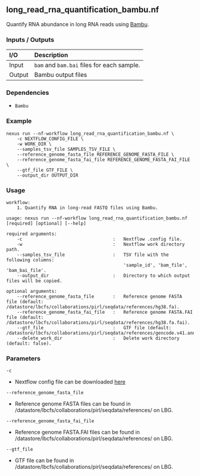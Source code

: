 ## long_read_rna_quantification_bambu.nf

Quantify RNA abundance in long RNA reads using [Bambu](https://github.com/GoekeLab/bambu).

### Inputs / Outputs

| I/O    | Description                                |
|:-------|:-------------------------------------------|
| Input  | `bam` and `bam.bai` files for each sample. | 
| Output | Bambu output files                         |

### Dependencies

* `Bambu`

### Example

```
nexus run --nf-workflow long_read_rna_quantification_bambu.nf \
    -c NEXTFLOW_CONFIG_FILE \
    -w WORK_DIR \
    --samples_tsv_file SAMPLES_TSV_FILE \
    --reference_genome_fasta_file REFERENCE_GENOME_FASTA_FILE \
    --reference_genome_fasta_fai_file REFERENCE_GENOME_FASTA_FAI_FILE \
    --gtf_file GTF_FILE \
    --output_dir OUTPUT_DIR
```

### Usage

```
workflow:
    1. Quantify RNA in long-read FASTQ files using Bambu.

usage: nexus run --nf-workflow long_read_rna_quantification_bambu.nf [required] [optional] [--help]

required arguments:
    -c                                  :   Nextflow .config file.
    -w                                  :   Nextflow work directory path.
    --samples_tsv_file                  :   TSV file with the following columns:
                                            'sample_id', 'bam_file', 'bam_bai_file'.
    --output_dir                        :   Directory to which output files will be copied.

optional arguments:
    --reference_genome_fasta_file       :   Reference genome FASTA file (default: /datastore/lbcfs/collaborations/pirl/seqdata/references/hg38.fa).
    --reference_genome_fasta_fai_file   :   Reference genome FASTA.FAI file (default: /datastore/lbcfs/collaborations/pirl/seqdata/references/hg38.fa.fai).
    --gtf_file                          :   GTF file (default: /datastore/lbcfs/collaborations/pirl/seqdata/references/gencode.v41.annotation.gtf)
    --delete_work_dir                   :   Delete work directory (default: false).
```

### Parameters

`-c`
* Nextflow config file can be downloaded [here](https://github.com/pirl-unc/nexus/tree/main/nextflow)

`--reference_genome_fasta_file`
* Reference genome FASTA files can be found in /datastore/lbcfs/collaborations/pirl/seqdata/references/ on LBG.

`--reference_genome_fasta_fai_file`
* Reference genome FASTA.FAI files can be found in /datastore/lbcfs/collaborations/pirl/seqdata/references/ on LBG.

`--gtf_file`
* GTF file can be found in /datastore/lbcfs/collaborations/pirl/seqdata/references/ on LBG.

